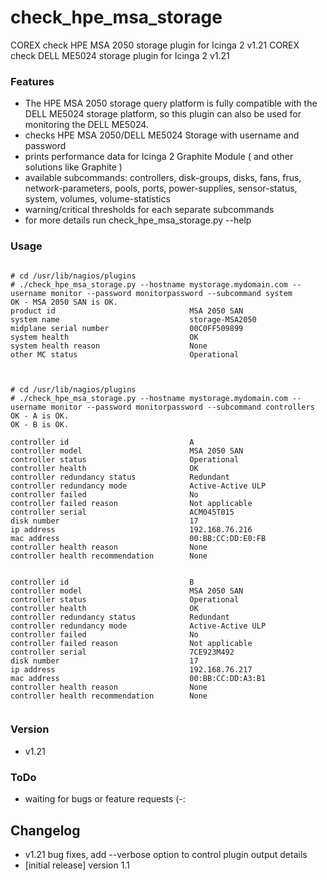 # check_hpe_msa_storage

COREX check HPE MSA 2050 storage plugin for Icinga 2 v1.21
COREX check DELL ME5024 storage plugin for Icinga 2 v1.21

 
### Features
- The HPE MSA 2050 storage query platform is fully compatible with the DELL ME5024 storage platform, so this plugin can also be used for monitoring the DELL ME5024.
 - checks HPE MSA 2050/DELL ME5024 Storage with username and password
 - prints performance data for Icinga 2 Graphite Module ( and other solutions like Graphite )
 - available subcommands: controllers, disk-groups, disks, fans, frus, network-parameters, pools, ports, power-supplies, sensor-status, system, volumes, volume-statistics
 - warning/critical thresholds for each separate subcommands
 - for more details run check_hpe_msa_storage.py --help

### Usage

<pre><code>
# cd /usr/lib/nagios/plugins
# ./check_hpe_msa_storage.py --hostname mystorage.mydomain.com --username monitor --password monitorpassword --subcommand system
OK - MSA 2050 SAN is OK.
product id                              MSA 2050 SAN
system name                             storage-MSA2050
midplane serial number                  00C0FF509899
system health                           OK
system health reason                    None
other MC status                         Operational

</code></pre>

<pre><code>
# cd /usr/lib/nagios/plugins
# ./check_hpe_msa_storage.py --hostname mystorage.mydomain.com --username monitor --password monitorpassword --subcommand controllers
OK - A is OK.
OK - B is OK.

controller id                           A
controller model                        MSA 2050 SAN
controller status                       Operational
controller health                       OK
controller redundancy status            Redundant
controller redundancy mode              Active-Active ULP
controller failed                       No
controller failed reason                Not applicable
controller serial                       ACM045T015
disk number                             17
ip address                              192.168.76.216
mac address                             00:BB:CC:DD:E0:FB
controller health reason                None
controller health recommendation        None


controller id                           B
controller model                        MSA 2050 SAN
controller status                       Operational
controller health                       OK
controller redundancy status            Redundant
controller redundancy mode              Active-Active ULP
controller failed                       No
controller failed reason                Not applicable
controller serial                       7CE923M492
disk number                             17
ip address                              192.168.76.217
mac address                             00:BB:CC:DD:A3:B1
controller health reason                None
controller health recommendation        None

</code></pre>



### Version

 - v1.21

### ToDo

 - waiting for bugs or feature requests (-:

## Changelog
 - v1.21 bug fixes, add --verbose option to control plugin output details
 - [initial release] version 1.1
